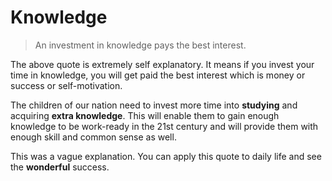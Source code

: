 # Knowledge

> An investment in knowledge pays the best interest.

The above quote is extremely self explanatory. It means if you invest your time in knowledge, you will get paid the best interest which is money or success or self-motivation.

The children of our nation need to invest more time into **studying** and acquiring **extra knowledge**. This will enable them to gain enough knowledge to be work-ready in the 21st century and will provide them with enough skill and common sense as well.

This was a vague explanation. You can apply this quote to daily life and see the **wonderful** success.